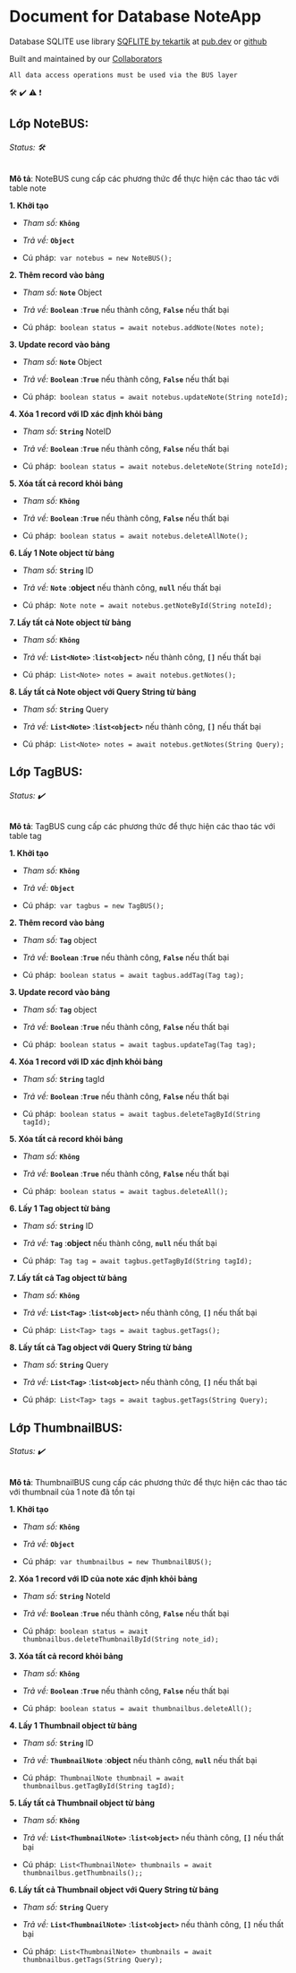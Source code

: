 # Document for Database NoteApp

Database SQLITE use library [SQFLITE by tekartik](https://github.com/tekartik/sqflite/tree/master/sqflite/doc) at [pub.dev](https://pub.dev/packages/sqflite) or [github](https://github.com/tekartik/sqflite)

Built and maintained by our [Collaborators](#collaborators)

```
All data access operations must be used via the BUS layer
```
:hammer_and_wrench:
:heavy_check_mark:
:warning:
:exclamation:
## Lớp NoteBUS:  
###### Status: :hammer_and_wrench:
**Mô tả**: NoteBUS cung cấp các phương thức để thực hiện các thao tác với table note

**1. Khởi tạo**

- *Tham số:* **`Không`**

- *Trả về:* **`Object`** 

- Cú pháp:` var notebus = new NoteBUS();`

**2. Thêm record vào bảng**

- *Tham số:* **`Note`** Object

- *Trả về:* **`Boolean`** :**`True`** nếu thành công, **`False`** nếu thất bại

- Cú pháp:` boolean status = await notebus.addNote(Notes note);`

**3. Update record vào bảng**

- *Tham số:* **`Note`** Object

- *Trả về:* **`Boolean`** :**`True`** nếu thành công, **`False`** nếu thất bại

- Cú pháp:` boolean status = await notebus.updateNote(String noteId);`

**4. Xóa 1 record với ID xác định khỏi bảng**

- *Tham số:* **`String`** NoteID

- *Trả về:* **`Boolean`** :**`True`** nếu thành công, **`False`** nếu thất bại

- Cú pháp:` boolean status = await notebus.deleteNote(String noteId);`

**5. Xóa tất cả record khỏi bảng**

- *Tham số:* **`Không`**

- *Trả về:* **`Boolean`** :**`True`** nếu thành công, **`False`** nếu thất bại

- Cú pháp:` boolean status = await notebus.deleteAllNote();`

**6. Lấy 1 Note object từ bảng**

- *Tham số:* **`String`** ID

- *Trả về:* **`Note`** :**object** nếu thành công, **`null`** nếu thất bại

- Cú pháp:` Note note = await notebus.getNoteById(String noteId);`

**7. Lấy tất cả Note object từ bảng**

- *Tham số:* **`Không`**

- *Trả về:* **`List<Note>`** :**`list<object>`** nếu thành công, **`[]`** nếu thất bại

- Cú pháp:` List<Note> notes = await notebus.getNotes();`

**8. Lấy tất cả Note object với Query String từ bảng**

- *Tham số:* **`String`** Query

- *Trả về:* **`List<Note>`** :**`list<object>`** nếu thành công, **`[]`** nếu thất bại

- Cú pháp:` List<Note> notes = await notebus.getNotes(String Query);`

## Lớp TagBUS:  
###### Status: :heavy_check_mark:
**Mô tả**: TagBUS cung cấp các phương thức để thực hiện các thao tác với table tag

**1. Khởi tạo**

- *Tham số:* **`Không`**

- *Trả về:* **`Object`** 

- Cú pháp:` var tagbus = new TagBUS();`

**2. Thêm record vào bảng**

- *Tham số:* **`Tag`** object

- *Trả về:* **`Boolean`** :**`True`** nếu thành công, **`False`** nếu thất bại

- Cú pháp:` boolean status = await tagbus.addTag(Tag tag);`

**3. Update record vào bảng**

- *Tham số:* **`Tag`** object

- *Trả về:* **`Boolean`** :**`True`** nếu thành công, **`False`** nếu thất bại

- Cú pháp:` boolean status = await tagbus.updateTag(Tag tag);`

**4. Xóa 1 record với ID xác định khỏi bảng**

- *Tham số:* **`String`** tagId

- *Trả về:* **`Boolean`** :**`True`** nếu thành công, **`False`** nếu thất bại

- Cú pháp:` boolean status = await tagbus.deleteTagById(String tagId);`

**5. Xóa tất cả record khỏi bảng**

- *Tham số:* **`Không`**

- *Trả về:* **`Boolean`** :**`True`** nếu thành công, **`False`** nếu thất bại

- Cú pháp:` boolean status = await tagbus.deleteAll();`

**6. Lấy 1 Tag object từ bảng**

- *Tham số:* **`String`** ID

- *Trả về:* **`Tag`** :**object** nếu thành công, **`null`** nếu thất bại

- Cú pháp:` Tag tag = await tagbus.getTagById(String tagId);`

**7. Lấy tất cả Tag object từ bảng**

- *Tham số:* **`Không`**

- *Trả về:* **`List<Tag>`** :**`list<object>`** nếu thành công, **`[]`** nếu thất bại

- Cú pháp:` List<Tag> tags = await tagbus.getTags();`

**8. Lấy tất cả Tag object với Query String từ bảng**

- *Tham số:* **`String`** Query

- *Trả về:* **`List<Tag>`** :**`list<object>`** nếu thành công, **`[]`** nếu thất bại

- Cú pháp:` List<Tag> tags = await tagbus.getTags(String Query);`

## Lớp ThumbnailBUS:  
###### Status: :heavy_check_mark:
**Mô tả**: ThumbnailBUS cung cấp các phương thức để thực hiện các thao tác với thumbnail của 1 note đã tồn tại

**1. Khởi tạo**

- *Tham số:* **`Không`**

- *Trả về:* **`Object`** 

- Cú pháp:` var thumbnailbus = new ThumbnailBUS();`

**2. Xóa 1 record với ID của note xác định khỏi bảng**

- *Tham số:* **`String`** NoteId

- *Trả về:* **`Boolean`** :**`True`** nếu thành công, **`False`** nếu thất bại

- Cú pháp:` boolean status = await thumbnailbus.deleteThumbnailById(String note_id);`

**3. Xóa tất cả record khỏi bảng**

- *Tham số:* **`Không`**

- *Trả về:* **`Boolean`** :**`True`** nếu thành công, **`False`** nếu thất bại

- Cú pháp:` boolean status = await thumbnailbus.deleteAll();`

**4. Lấy 1 Thumbnail object từ bảng**

- *Tham số:* **`String`** ID

- *Trả về:* **`ThumbnailNote`** :**object** nếu thành công, **`null`** nếu thất bại

- Cú pháp:` ThumbnailNote thumbnail = await thumbnailbus.getTagById(String tagId);`

**5. Lấy tất cả Thumbnail object từ bảng**

- *Tham số:* **`Không`**

- *Trả về:* **`List<ThumbnailNote>`** :**`list<object>`** nếu thành công, **`[]`** nếu thất bại

- Cú pháp:` List<ThumbnailNote> thumbnails = await thumbnailbus.getThumbnails();;`

**6. Lấy tất cả Thumbnail object với Query String từ bảng**

- *Tham số:* **`String`** Query

- *Trả về:* **`List<ThumbnailNote>`** :**`list<object>`** nếu thành công, **`[]`** nếu thất bại

- Cú pháp:` List<ThumbnailNote> thumbnails = await thumbnailbus.getTags(String Query);`
